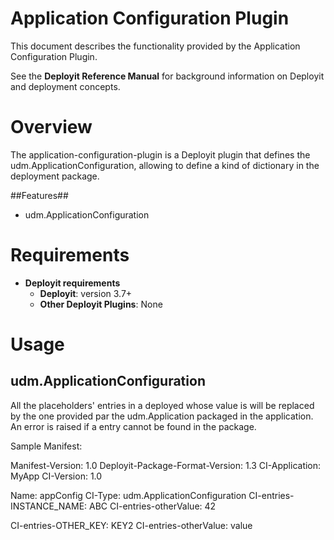 # Application Configuration Plugin #

This document describes the functionality provided by the Application Configuration Plugin.

See the **Deployit Reference Manual** for background information on Deployit and deployment concepts.

# Overview #

The application-configuration-plugin is a Deployit plugin that defines the udm.ApplicationConfiguration, allowing to define a kind of dictionary in the deployment package.

##Features##

* udm.ApplicationConfiguration

# Requirements #

* **Deployit requirements**
	* **Deployit**: version 3.7+
	* **Other Deployit Plugins**: None

# Usage #

##  udm.ApplicationConfiguration

All the placeholders' entries in a deployed whose value is <app-conf> will be replaced by the one provided par the udm.Application packaged in the application.
An error is raised if a entry cannot be found in the package.

Sample Manifest:

Manifest-Version: 1.0
Deployit-Package-Format-Version: 1.3
CI-Application: MyApp
CI-Version: 1.0

Name: appConfig
CI-Type: udm.ApplicationConfiguration
CI-entries-INSTANCE_NAME: ABC
CI-entries-otherValue: 42

CI-entries-OTHER_KEY: KEY2
CI-entries-otherValue: value








